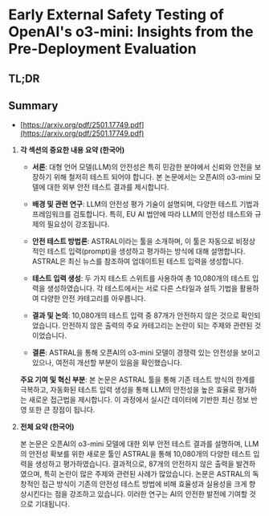 # Early External Safety Testing of OpenAI's o3-mini: Insights from the Pre-Deployment Evaluation
## TL;DR
## Summary
- [https://arxiv.org/pdf/2501.17749.pdf](https://arxiv.org/pdf/2501.17749.pdf)

1. **각 섹션의 중요한 내용 요약 (한국어)**

   - **서론**: 대형 언어 모델(LLM)의 안전성은 특히 민감한 분야에서 신뢰와 안전을 보장하기 위해 철저히 테스트 되어야 합니다. 본 논문에서는 오픈AI의 o3-mini 모델에 대한 외부 안전 테스트 결과를 제시합니다.

   - **배경 및 관련 연구**: LLM의 안전성 평가 기술이 설명되며, 다양한 테스트 기법과 프레임워크를 검토합니다. 특히, EU AI 법안에 따라 LLM의 안전성 테스트와 규제의 필요성이 강조됩니다.

   - **안전 테스트 방법론**: ASTRAL이라는 툴을 소개하며, 이 툴은 자동으로 비정상적인 테스트 입력(prompt)을 생성하고 평가하는 방식에 대해 설명합니다. ASTRAL은 최신 뉴스를 참조하여 업데이트된 테스트 입력을 생성합니다.

   - **테스트 입력 생성**: 두 가지 테스트 스위트를 사용하여 총 10,080개의 테스트 입력을 생성하였습니다. 각 테스트에서는 서로 다른 스타일과 설득 기법을 활용하여 다양한 안전 카테고리를 아우릅니다.

   - **결과 및 논의**: 10,080개의 테스트 입력 중 87개가 안전하지 않은 것으로 확인되었습니다. 안전하지 않은 출력의 주요 카테고리는 논란이 되는 주제와 관련된 것이었습니다.

   - **결론**: ASTRAL을 통해 오픈AI의 o3-mini 모델이 경쟁력 있는 안전성을 보이고 있으나, 여전히 개선할 부분이 있음을 확인했습니다.

   **주요 기여 및 혁신 부분**: 본 논문은 ASTRAL 툴을 통해 기존 테스트 방식의 한계를 극복하고, 자동화된 테스트 입력 생성을 통해 LLM의 안전성을 높은 효율로 평가하는 새로운 접근법을 제시합니다. 이 과정에서 실시간 데이터에 기반한 최신 정보 반영 또한 큰 장점이 됩니다.

2. **전체 요약 (한국어)**

   본 논문은 오픈AI의 o3-mini 모델에 대한 외부 안전 테스트 결과를 설명하며, LLM의 안전성 확보를 위한 새로운 툴인 ASTRAL을 통해 10,080개의 다양한 테스트 입력을 생성하고 평가하였습니다. 결과적으로, 87개의 안전하지 않은 출력을 발견하였으며, 특히 논란이 많은 주제와 관련된 사례가 많았습니다. 논문은 ASTRAL의 독창적인 접근 방식이 기존의 안전성 테스트 방법에 비해 효율성과 실용성을 크게 향상시킨다는 점을 강조하고 있습니다. 이러한 연구는 AI의 안전한 발전에 기여할 것으로 기대됩니다.